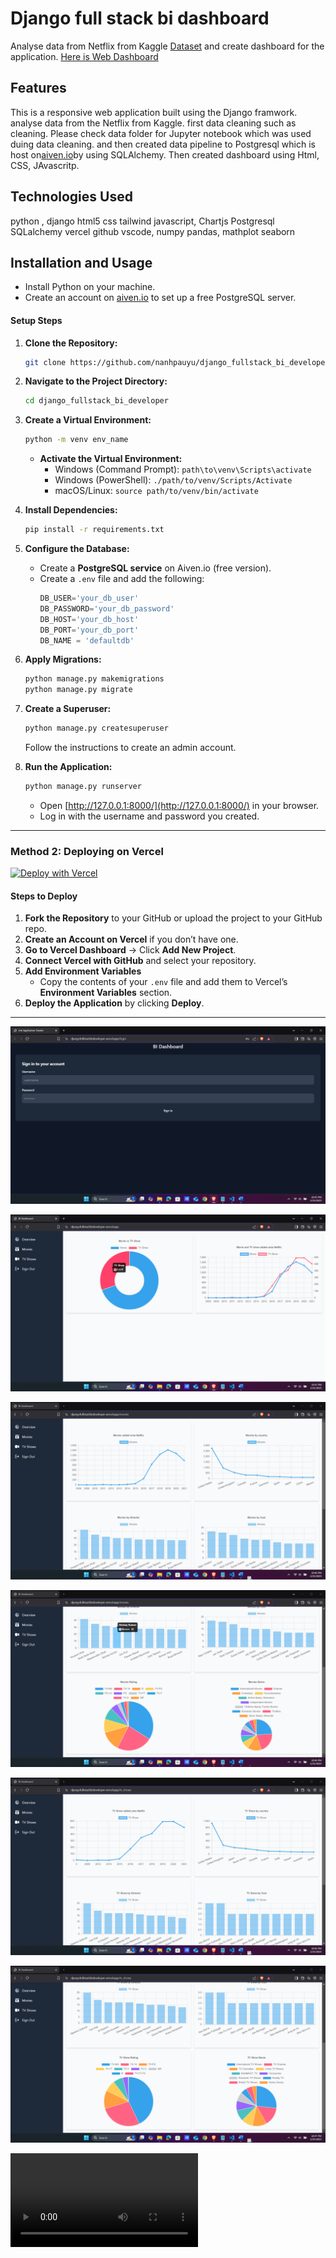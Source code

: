 # Django full stack bi dashboard

Analyse data from Netflix from Kaggle [Dataset](https://www.kaggle.com/datasets/shivamb/netflix-shows) and create dashboard for the application. [Here is Web Dashboard](https://djangofullstackbideveloper.vercel.app)

## Features
This is a responsive web application built using the Django framwork. analyse data from the Netflix from Kaggle. first data cleaning such as cleaning. Please check data folder for Jupyter notebook which was used duing data cleaning. and then created data pipeline to Postgresql which is host on[aiven.io](https://aiven.io/)by using SQLAlchemy. Then created dashboard using Html, CSS, JAvascritp.

## Technologies Used
python , django html5 css tailwind javascript, Chartjs Postgresql SQLalchemy vercel github vscode, numpy pandas, mathplot seaborn

## Installation and Usage

- Install Python on your machine.
- Create an account on [aiven.io](https://aiven.io/) to set up a free PostgreSQL server.
#### Setup Steps
1. **Clone the Repository:**
   ```bash
   git clone https://github.com/nanhpauyu/django_fullstack_bi_developer.git
   ```
2. **Navigate to the Project Directory:**
   ```bash
   cd django_fullstack_bi_developer
   ```
3. **Create a Virtual Environment:**
   ```bash
   python -m venv env_name
   ```
   - **Activate the Virtual Environment:**
     - Windows (Command Prompt): `path\to\venv\Scripts\activate`
     - Windows (PowerShell): `./path/to/venv/Scripts/Activate`
     - macOS/Linux: `source path/to/venv/bin/activate`

4. **Install Dependencies:**
   ```bash
   pip install -r requirements.txt
   ```
5. **Configure the Database:**
   - Create a **PostgreSQL service** on Aiven.io (free version).
   - Create a `.env` file and add the following:
     ```python
     DB_USER='your_db_user'
     DB_PASSWORD='your_db_password'
     DB_HOST='your_db_host'
     DB_PORT='your_db_port'
     DB_NAME = 'defaultdb'
     ```
6. **Apply Migrations:**
   ```bash
   python manage.py makemigrations
   python manage.py migrate
   ```
7. **Create a Superuser:**
   ```bash
   python manage.py createsuperuser
   ```
   Follow the instructions to create an admin account.

8. **Run the Application:**
   ```bash
   python manage.py runserver
   ```
   - Open [http://127.0.0.1:8000/](http://127.0.0.1:8000/) in your browser.
   - Log in with the username and password you created.


---

### Method 2: Deploying on Vercel
[![Deploy with Vercel](https://vercel.com/button)](https://vercel.com/new/clone?repository-url=https%3A%2F%2Fgithub.com%2Fvercel%2Fexamples%2Ftree%2Fmain%2Fpython%2Fdjango&demo-title=Django%20%2B%20Vercel&demo-description=Use%20Django%204%20on%20Vercel%20with%20Serverless%20Functions%20using%20the%20Python%20Runtime.&demo-url=https%3A%2F%2Fdjango-template.vercel.app%2F&demo-image=https://assets.vercel.com/image/upload/v1669994241/random/django.png)

#### Steps to Deploy
1. **Fork the Repository** to your GitHub or upload the project to your GitHub repo.
2. **Create an Account on Vercel** if you don’t have one.
3. **Go to Vercel Dashboard** → Click **Add New Project**.
4. **Connect Vercel with GitHub** and select your repository.
5. **Add Environment Variables**
   - Copy the contents of your `.env` file and add them to Vercel’s **Environment Variables** section.
6. **Deploy the Application** by clicking **Deploy**.

---

![Login](/images/a.png)

![Overview](/images/b.png)

![Movies](/images/c.png)

![Movies](/images/d.png)

![TV Shows](/images/e.png)

![TV Shows](/images/f.png)

![Videos](/images/recording.mp4)